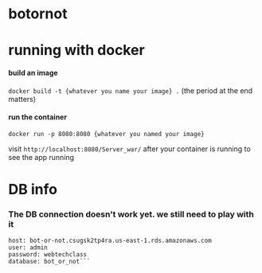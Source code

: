 # botornot



# running with docker
#### build an image

```docker build -t {whatever you name your image} .``` (the period at the end matters)

#### run the container
```docker run -p 8080:8080 {whatever you named your image}```

visit ```http://localhost:8080/Server_war/``` after your container is running to see the app running

# DB info
### The DB connection doesn't work yet. we still need to play with it
```
host: bot-or-not.csugsk2tp4ra.us-east-1.rds.amazonaws.com
user: admin
password: webtechclass
database: bot_or_not```
